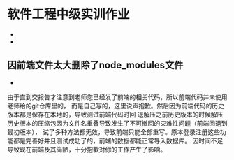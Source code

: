 # 软件工程中级实训作业
-
-
因前端文件太大删除了node_modules文件
-
-
由于直到交报告才注意到老师您已经发了前端的相关代码，所以前端代码并未使用老师给的git仓库里的，
而是自己写的，这里说声抱歉。然后因为前端代码的历史版本都是保存在本地的，导致测试前端代码时回
退解压之前历史版本的时候解压历史版本的压缩包因为文件名重叠导致发生了不可撤回的灾难性问题（前端回退到最初版本），
试了多种方法都无效，导致前端只能全部重写。原本登录注册这些功能都是完善好并且测试成功了的，前端的数据都能正常导入数据库。
因时间不足导致现在前端及其简陋，十分抱歉对你的工作产生了影响。

